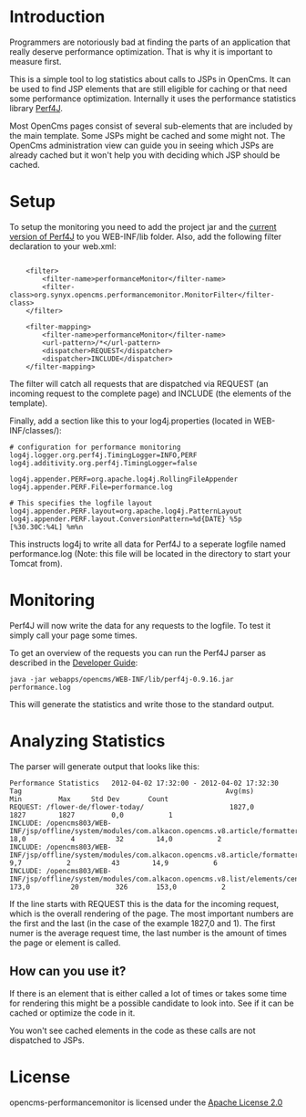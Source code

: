 # Introduction

Programmers are notoriously bad at finding the parts of an application that really deserve performance optimization. That is why it is important to measure first.

This is a simple tool to log statistics about calls to JSPs in OpenCms. It can be used to find JSP elements that are still eligible for caching or that need some performance optimization. Internally it uses the performance statistics library <a href="http://perf4j.codehaus.org/index.html">Perf4J</a>.

Most OpenCms pages consist of several sub-elements that are included by the main template. Some JSPs might be cached and some might not. The OpenCms administration view can guide you in seeing which JSPs are already cached but it won't help you with deciding which JSP should be cached.

# Setup

To setup the monitoring you need to add the project jar and the [current version of Perf4J](http://perf4j.codehaus.org/downloads.html) to you WEB-INF/lib folder. Also, add the following filter declaration to your web.xml:

<pre><code>
    &lt;filter&gt;
        &lt;filter-name&gt;performanceMonitor&lt;/filter-name&gt;
        &lt;filter-class&gt;org.synyx.opencms.performancemonitor.MonitorFilter&lt;/filter-class&gt;
    &lt;/filter&gt;

    &lt;filter-mapping&gt;
        &lt;filter-name&gt;performanceMonitor&lt;/filter-name&gt;
        &lt;url-pattern&gt;/*&lt;/url-pattern&gt;
        &lt;dispatcher&gt;REQUEST&lt;/dispatcher&gt;
        &lt;dispatcher&gt;INCLUDE&lt;/dispatcher&gt;
    &lt;/filter-mapping&gt;
</code></pre>

The filter will catch all requests that are dispatched via REQUEST (an incoming request to the complete page) and INCLUDE (the elements of the template).

Finally, add a section like this to your log4j.properties \(located in WEB-INF/classes/\):

	# configuration for performance monitoring
	log4j.logger.org.perf4j.TimingLogger=INFO,PERF
	log4j.additivity.org.perf4j.TimingLogger=false
	
	log4j.appender.PERF=org.apache.log4j.RollingFileAppender
	log4j.appender.PERF.File=performance.log

	# This specifies the logfile layout
	log4j.appender.PERF.layout=org.apache.log4j.PatternLayout
	log4j.appender.PERF.layout.ConversionPattern=%d{DATE} %5p [%30.30C:%4L] %m%n

This instructs log4j to write all data for Perf4J to a seperate logfile named performance.log \(Note: this file will be located in the directory to start your Tomcat from\).

# Monitoring

Perf4J will now write the data for any requests to the logfile. To test it simply call your page some times.

To get an overview of the requests you can run the Perf4J parser as described in the [Developer Guide](http://perf4j.codehaus.org/devguide.html#Parsing_Log_Files_to_Generate_Performance_Statistics):

	java -jar webapps/opencms/WEB-INF/lib/perf4j-0.9.16.jar performance.log

This will generate the statistics and write those to the standard output.

# Analyzing Statistics

The parser will generate output that looks like this:

	Performance Statistics   2012-04-02 17:32:00 - 2012-04-02 17:32:30
	Tag                                                  Avg(ms)         Min         Max     Std Dev       Count
	REQUEST: /flower-de/flower-today/                     1827,0        1827        1827         0,0           1
	INCLUDE: /opencms803/WEB-INF/jsp/offline/system/modules/com.alkacon.opencms.v8.article/formatters/detail.jsp        18,0           4          32        14,0           2
	INCLUDE: /opencms803/WEB-INF/jsp/offline/system/modules/com.alkacon.opencms.v8.article/formatters/side.jsp         9,7           2          43        14,9           6
	INCLUDE: /opencms803/WEB-INF/jsp/offline/system/modules/com.alkacon.opencms.v8.list/elements/center_singlepage.jsp       173,0          20         326       153,0           2

If the line starts with REQUEST this is the data for the incoming request, which is the overall rendering of the page. The most important numbers are the first and the last \(in the case of the example 1827,0 and 1\). The first numer is the average request time, the last number is the amount of times the page or element is called.

## How can you use it? 

If there is an element that is either called a lot of times or takes some time for rendering this might be a possible candidate to look into. See if it can be cached or optimize the code in it.

You won't see cached elements in the code as these calls are not dispatched to JSPs.

# License 

opencms-performancemonitor is licensed under the [Apache License 2.0](http://www.apache.org/licenses/LICENSE-2.0)
